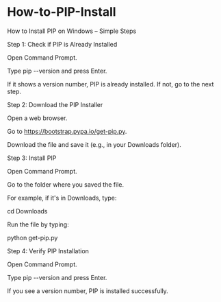 # How-to-PIP-Install

How to Install PIP on Windows – Simple Steps

Step 1: Check if PIP is Already Installed

Open Command Prompt.

Type pip --version and press Enter.

If it shows a version number, PIP is already installed. If not, go to the next step.

Step 2: Download the PIP Installer

Open a web browser.

Go to https://bootstrap.pypa.io/get-pip.py.

Download the file and save it (e.g., in your Downloads folder).

Step 3: Install PIP

Open Command Prompt.

Go to the folder where you saved the file.

For example, if it's in Downloads, type:

cd Downloads

Run the file by typing:

python get-pip.py

Step 4: Verify PIP Installation

Open Command Prompt.

Type pip --version and press Enter.

If you see a version number, PIP is installed successfully.

